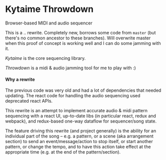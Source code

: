 # Kytaime Throwdown
Browser-based MIDI and audio sequencer

This is a .. rewrite. Completely new, borrows some code from `master` (but there's no common ancestor to these branches). Will overwrite master when this proof of concept is working well and I can do some jamming with it.

*Kytaime* is the core sequencing library.

*Throwdown* is a midi & audio jamming tool for me to play with :)

#### Why a rewrite
The previous code was very old and had a lot of dependencies that needed updating. The react code for handling the audio sequencing used deprecated react APIs.

This rewrite is an attempt to implement accurate audio & midi pattern sequencing with a react UI, up-to-date libs (in particular react, redux and webpack), and redux-based one-way dataflow for sequencer/song state.

The feature driving this rewrite (and project generally) is the ability for an individual part of the song – e.g. a pattern, or a scene (aka arrangement section) to send an event/message/action to stop itself, or start another pattern, or change the tempo, and to have this action take effect at the appropriate time (e.g. at the end of the pattern/section).
